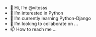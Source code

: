 - 👋 Hi, I’m @vitosss
- 👀 I’m interested in Python
- 🌱 I’m currently learning Python-Django
- 💞️ I’m looking to collaborate on ...
- 📫 How to reach me ...

<!---
Vitalik003/Vitalik003 is a ✨ special ✨ repository because its `README.md` (this file) appears on your GitHub profile.
You can click the Preview link to take a look at your changes.
--->
